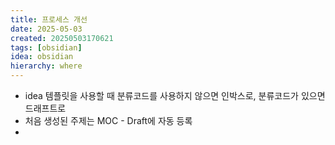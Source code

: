 ```yaml
---
title: 프로세스 개선
date: 2025-05-03
created: 20250503170621
tags: [obsidian]
idea: obsidian
hierarchy: where
---
```

* idea 템플릿을 사용할 때 분류코드를 사용하지 않으면 인박스로, 분류코드가 있으면 드래프트로
* 처음 생성된 주제는 MOC - Draft에 자동 등록
* 

